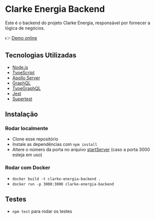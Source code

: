 # Clarke Energia Backend

Este é o backend do projeto Clarke Energia, responsável por fornecer a lógica de negócios.

👉 [Demo online](https://clarke-energia-backend-8da448044f10.herokuapp.com)

## Tecnologias Utilizadas

- [Node.js](https://nodejs.org/en/)
- [TypeScript](https://www.typescriptlang.org/)
- [Apollo Server](https://www.apollographql.com/docs/apollo-server/)
- [GraphQL](https://graphql.org/)
- [TypeGraphQL](https://typegraphql.com/)
- [Jest](https://jestjs.io/)
- [Supertest](https://github.com/visionmedia/supertest)

## Instalação

### Rodar localmente

- Clone esse repositório
- Instale as dependências com `npm install`
- Altere o número da porta no arquivo [startServer](src/startServer.ts) (caso a porta 3000 esteja em uso)

### Rodar com Docker

- `docker build -t clarke-energia-backend .`
- `docker run -p 3000:3000 clarke-energia-backend`

## Testes

- `npm test` para rodar os testes
